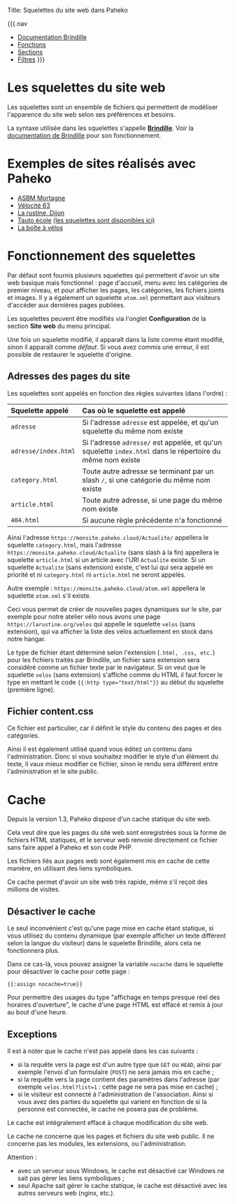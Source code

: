 Title: Squelettes du site web dans Paheko

{{{.nav
* [Documentation Brindille](brindille.html)
* [Fonctions](brindille_functions.html)
* [Sections](brindille_sections.html)
* [Filtres](brindille_modifiers.html)
}}}

# Les squelettes du site web

Les squelettes sont un ensemble de fichiers qui permettent de modéliser l'apparence du site web selon ses préférences et besoins.

La syntaxe utilisée dans les squelettes s'appelle **[Brindille](brindille.html)**. Voir la [documentation de Brindille](brindille.html) pour son fonctionnement.

# Exemples de sites réalisés avec Paheko

* [ASBM Mortagne](https://asbm-mortagne.fr/)
* [Vélocité 63](https://www.velocite63.fr/)
* [La rustine, Dijon](https://larustine.org/)
* [Tauto école](https://tauto-ecole.net/) [(les squelettes sont disponibles ici)](https://gitlab.com/noizette/squelettes-garradin-tauto-ecole/)
* [La boîte à vélos](https://boiteavelos.chenove.net/)

# Fonctionnement des squelettes

Par défaut sont fournis plusieurs squelettes qui permettent d'avoir un site web basique mais fonctionnel : page d'accueil, menu avec les catégories de premier niveau, et pour afficher les pages, les catégories, les fichiers joints et images. Il y a également un squelette `atom.xml` permettant aux visiteurs d'accéder aux dernières pages publiées.

Les squelettes peuvent être modifiés via l'onglet **Configuration** de la section **Site web** du menu principal.

Une fois un squelette modifié, il apparaît dans la liste comme étant modifié, sinon il apparaît comme *défaut*. Si vous avez commis une erreur, il est possible de restaurer le squelette d'origine.

## Adresses des pages du site

Les squelettes sont appelés en fonction des règles suivantes (dans l'ordre) :

| Squelette appelé | Cas où le squelette est appelé |
| :---- | :---- |
| `adresse` | Si l'adresse `adresse` est appelée, et qu'un squelette du même nom existe |
| `adresse/index.html` | Si l'adresse `adresse/` est appelée, et qu'un squelette `index.html` dans le répertoire du même nom existe |
| `category.html` | Toute autre adresse se terminant par un slash `/`, si une catégorie du même nom existe |
| `article.html` | Toute autre adresse, si une page du même nom existe | 
| `404.html` | Si aucune règle précédente n'a fonctionné |

Ainsi l'adresse `https://monsite.paheko.cloud/Actualite/` appellera le squelette `category.html`, mais l'adresse `https://monsite.paheko.cloud/Actualite` (sans slash à la fin) appellera le squelette `article.html` si un article avec l'URI `Actualite` existe. Si un squelette `Actualite` (sans extension) existe, c'est lui qui sera appelé en priorité et ni `category.html` ni `article.html` ne seront appelés.

Autre exemple : `https://monsite.paheko.cloud/atom.xml` appellera le squelette `atom.xml` s'il existe.

Ceci vous permet de créer de nouvelles pages dynamiques sur le site, par exemple pour notre atelier vélo nous avons une page `https://larustine.org/velos` qui appelle le squelette `velos` (sans extension), qui va afficher la liste des vélos actuellement en stock dans notre hangar.

Le type de fichier étant déterminé selon l'extension (`.html, .css, etc.`) pour les fichiers traités par Brindille, un fichier sans extension sera considéré comme un fichier texte par le navigateur. Si on veut que le squelette `velos` (sans extension) s'affiche comme du HTML il faut forcer le type en mettant le code `{{:http type="text/html"}}` au début du squelette (première ligne).

## Fichier content.css

Ce fichier est particulier, car il définit le style du contenu des pages et des catégories.

Ainsi il est également utilisé quand vous éditez un contenu dans l'administration. Donc si vous souhaitez modifier le style d'un élément du texte, il vaux mieux modifier ce fichier, sinon le rendu sera différent entre l'administration et le site public.

# Cache

Depuis la version 1.3, Paheko dispose d'un cache statique du site web.

Cela veut dire que les pages du site web sont enregistrées sous la forme de fichiers HTML statiques, et le serveur web renvoie directement ce fichier sans faire appel à Paheko et son code PHP.

Les fichiers liés aux pages web sont également mis en cache de cette manière, en utilisant des liens symboliques.

Ce cache permet d'avoir un site web très rapide, même s'il reçoit des millions de visites.

## Désactiver le cache

Le seul inconvénient c'est qu'une page mise en cache étant statique, si vous utilisez du contenu dynamique (par exemple afficher un texte différent selon la langue du visiteur) dans le squelette Brindille, alors cela ne fonctionnera plus.

Dans ce cas-là, vous pouvez assigner la variable `nocache` dans le squelette pour désactiver le cache pour cette page :

```
{{:assign nocache=true}}
```

Pour permettre des usages du type "affichage en temps presque réel des horaires d'ouverture", le cache d'une page HTML est effacé et remis à jour au bout d'une heure.

## Exceptions

Il est à noter que le cache n'est pas appelé dans les cas suivants :

* si la requête vers la page est d'un autre type que `GET` ou `HEAD`, ainsi par exemple l'envoi d'un formulaire (`POST`) ne sera jamais mis en cache ;
* si la requête vers la page contient des paramètres dans l'adresse (par exemple `velos.html?list=1` : cette page ne sera pas mise en cache) ;
* si le visiteur est connecté à l'administration de l'association. Ainsi si vous avez des parties du squelette qui varient en fonction de si la personne est connectée, le cache ne posera pas de problème.

Le cache est intégralement effacé à chaque modification du site web.

Le cache ne concerne que les pages et fichiers du site web public. Il ne concerne pas les modules, les extensions, ou l'administration.

Attention :

* avec un serveur sous Windows, le cache est désactivé car Windows ne sait pas gérer les liens symboliques ;
* seul Apache sait gérer le cache statique, le cache est désactivé avec les autres serveurs web (nginx, etc.).
